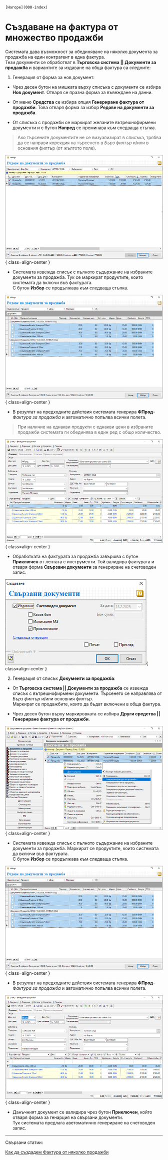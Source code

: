```{only} html
[Нагоре](000-index)
```

# Създаване на фактура от множество продажби

Системата дава възможност за обединяване на няколко документа за продажба на един контрагент в една фактура.  
Тези документи се обработват в **Търговска система || Документи за продажба** и вариантите за издаване на обща фактура са следните:  

1) Генерация от форма за нов документ:  

-  Чрез десен бутон на мишката върху списъка с документи се избира **Нов документ**. Отваря се празна форма за въвеждане на данни.  

- От меню **Средства** се избира опция **Генериране фактура от продажби**. Това отваря форма за избор **Редове на документи за продажба**.  

- От списъка с продажби се маркират желаните вътрешнофирмени документи и с бутон **Напред** се преминава към следваща стъпка.  

> Ако търсените документите не се визуализират в списъка, трябва да се направи корекция на търсенето в *Бърз филтър* и/или в основния филтър (от жълтото поле).  

![](905-invoice-multiple-sales1.png){ class=align-center }

- Системата извежда списък с пълното съдържание на избраните документи за продажба. Тук се маркират продуктите, които системата да включи във фактурата.  
С бутон **Избор** се продължава към следваща стъпка.

![](905-invoice-multiple-sales2.png){ class=align-center }

- В резултат на предходните действия системата генерира **ФПрод**-*Фактура за продажба* и автоматично попълва всички полета.  

> При наличие на еднакви продукти с еднакви цени в избраните продажби системата ги обединява в един ред с общо количество.  

![](905-invoice-multiple-sales3.png){ class=align-center }

- Обработката на фактурата за продажба завършва с бутон **Приключен** от лентата с инструменти. Той валидира фактурата и отваря форма **Свързани документи** за генериране на счетоводен запис.  

![](905-invoice-multiple-sales4.png){ class=align-center }


2) Генерация от списък **Документи за продажба**:  

- От **Търговска система || Документи за продажба** се извежда списък с вътрешнофирмени документи. Търсенето се направлява от *Бърз филтър* и/или основния филтър.  
Маркират се продажбите, които да бъдат включени в обща фактура.  

- Чрез десен бутон върху маркировката се избира **Други средства || Генериране фактура от продажби**.  

![](905-invoice-multiple-sales5.png){ class=align-center }

- Системата извежда списък с пълното съдържание на избраните документи за продажба. Маркират се продуктите, които системата да включи във фактурата.  
С бутон **Избор** се продължава към следваща стъпка.

![](905-invoice-multiple-sales6.png){ class=align-center }

- В резултат на предходните действия системата генерира **ФПрод**-*Фактура за продажба* и автоматично попълва всички полета.  

![](905-invoice-multiple-sales7.png){ class=align-center }

- Данъчният документ се валидира чрез бутон **Приключен**, който отваря форма за генарция на свързани документи.  
Тук системата предлага аветоматично генериране на счетоводен запис.  
___  
Свързани статии:  

[Как да създадем Фактура от няколко продажби](https://www.unicontsoft.com/cms/node/29)  
